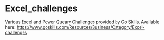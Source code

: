 # Excel_challenges
Various Excel and Power Queary Challenges provided by Go Skills. Available here: https://www.goskills.com/Resources/Business/Category/Excel-challenges
